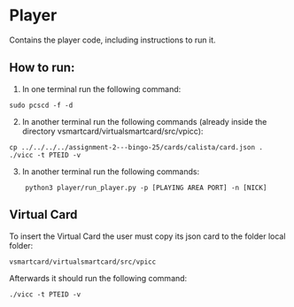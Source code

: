 # Player

Contains the player code, including instructions to run it.

## How to run:

1. In one terminal run the following command:

```
sudo pcscd -f -d
```

2. In another terminal run the following commands (already inside the directory vsmartcard/virtualsmartcard/src/vpicc):

```
cp ../../../../assignment-2---bingo-25/cards/calista/card.json .
./vicc -t PTEID -v
```

3. In another terminal run the following commands:

```
    python3 player/run_player.py -p [PLAYING AREA PORT] -n [NICK]
```

## Virtual Card

To insert the Virtual Card the user must copy its json card to the folder local folder:

```
vsmartcard/virtualsmartcard/src/vpicc
```

Afterwards it should run the following command:

```
./vicc -t PTEID -v
```
